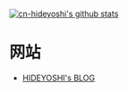 [![cn-hideyoshi's github stats](https://github-readme-stats-jkl4qisj2-cn-hideyoshis-projects.vercel.app/api?username=cn-hideyoshi&count_private=true&show_icons=true&theme=buefy)](https://github.com/cn-hideyoshi)
# 网站

- [HIDEYOSHI's BLOG](https://blog.hideyoshi.top/)
